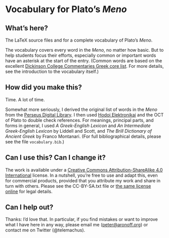 # Vocabulary for Plato’s *Meno*

## What’s here?

The LaTeX source files and for a complete vocabulary of Plato’s *Meno*.

The vocabulary covers every word in the *Meno*, no matter how basic. But to help students focus their efforts, especially common or important words have an asterisk at the start of the entry. (Common words are based on the excellent [Dickinson College Commentaries Greek core list][dccgreek]. For more details, see the introduction to the vocabulary itself.)

[dccgreek]: http://dcc.dickinson.edu/greek-core-list

## How did you make this?

Time. A lot of time.

Somewhat more seriously, I derived the original list of words in the *Meno* from the [Perseus Digital Library][perseus]. I then used [Hodoi Elektronikai][hodoi] and the OCT of Plato to double check references. For meanings, principal parts, and forms in general, I used *A Greek-English Lexicon* and *An Intermediate Greek-English Lexicon* by Liddell and Scott, and *The Brill Dictionary of Ancient Greek* by Franco Montanari. (For full bibliographical details, please see the file `vocabulary.bib`.)

## Can I use this? Can I change it?

The work is available under a [Creative Commons Attribution-ShareAlike 4.0 International][cc] license. In a nutshell, you’re free to use and adapt this, even for commercial products, provided that you attribute my work and share in turn with others. Please see the CC-BY-SA.txt file or [the same license online][cc] for legal details.

## Can I help out?

Thanks: I’d love that. In particular, if you find mistakes or want to improve what I have here in any way, please email me (peter@aronoff.org) or contact me on Twitter (@telemachus).

[perseus]: http://www.perseus.tufts.edu/hopper
[hodoi]: http://mercure.fltr.ucl.ac.be/Hodoi/concordances/platon_menon/listvocabulaire.cfm?lettre=001
[cc]: https://creativecommons.org/licenses/by-sa/4.0/legalcode
